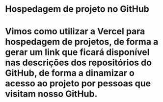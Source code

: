# Hospedagem de projeto no GitHub
# Vimos como utilizar a Vercel para hospedagem de projetos, de forma a gerar um link que ficará disponível nas descrições dos repositórios do GitHub, de forma a dinamizar o acesso ao projeto por pessoas que visitam nosso GitHub.